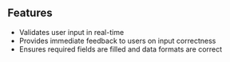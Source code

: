 ## Features
- Validates user input in real-time
- Provides immediate feedback to users on input correctness
- Ensures required fields are filled and data formats are correct
